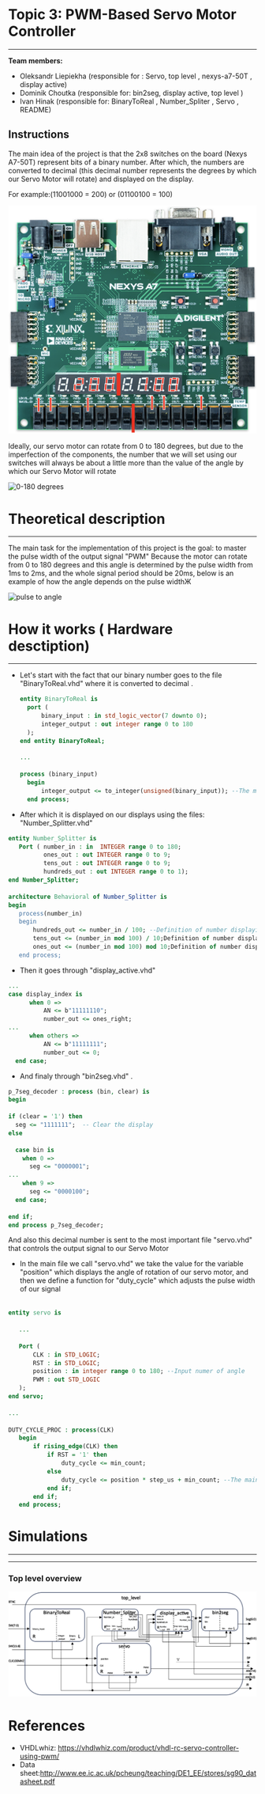 # Topic 3: PWM-Based Servo Motor Controller

____
__Team members:__
 * Oleksandr Liepiekha (responsible for : Servo, top level , nexys-a7-50T , display active)
 * Dominik Choutka (responsible for: bin2seg, display active, top level )
 * Ivan Hinak (responsible for: BinaryToReal , Number_Spliter , Servo , README)
  

  ## Instructions
  The main idea of the project is that the 2x8 switches on the board (Nexys A7-50T) represent bits of a binary number. 
  After which, the numbers are converted to decimal (this decimal number represents the degrees by which our Servo Motor will rotate) and displayed on the display.
  
  For example:(11001000 = 200) or (01100100 = 100)

![example](https://github.com/Oleksandr-Liepiekha/Topic-3-PWM-Based-Servo-Motor-Controller/blob/main/inital%20sources/example%20of%20display.png?raw=true)


  
   Ideally, our servo motor can rotate from 0 to 180 degrees, but due to the imperfection of the components, the number that we will set using our switches will always be about a little more than the value of the angle by which our Servo Motor will rotate
 
 ![0-180 degrees](https://cdn-learn.adafruit.com/assets/assets/000/055/650/medium800/robotics___cnc_servo-pic_angle.png?1529422893)
 
 
# Theoretical description 
---
The main task for the implementation of this project is the goal: to master the pulse width of the output signal "PWM"
Because the motor can rotate from 0 to 180 degrees and this angle is determined by the pulse width from 1ms to 2ms, and the whole signal period should be 20ms, below is an example of how the angle depends on the pulse widthЖ

![pulse to angle](https://i.pinimg.com/736x/88/97/00/8897000102a5bcdba57a00f03fe40117.jpg)

# How it works ( Hardware desctiption)
 ___
* Let's start with the fact that our binary number goes to the file "BinaryToReal.vhd" where it is converted to decimal .
  ``````vhdl
  entity BinaryToReal is
    port (
        binary_input : in std_logic_vector(7 downto 0);
        integer_output : out integer range 0 to 180
    );
  end entity BinaryToReal;

  ...

  process (binary_input)
    begin
        integer_output <= to_integer(unsigned(binary_input)); --The main line
    end process;

  ``````
* After which it is displayed on our displays using the files: "Number_Splitter.vhd"
 ````vhdl
entity Number_Splitter is
    Port ( number_in : in  INTEGER range 0 to 180;
           ones_out : out INTEGER range 0 to 9;
           tens_out : out INTEGER range 0 to 9;
           hundreds_out : out INTEGER range 0 to 1);
end Number_Splitter;

architecture Behavioral of Number_Splitter is
begin
    process(number_in)
    begin
        hundreds_out <= number_in / 100; --Definition of number displaying hundreds
        tens_out <= (number_in mod 100) / 10;Definition of number displaying tens
        ones_out <= (number_in mod 100) mod 10;Definition of number displaying ones
    end process;
 ````
 * Then it goes through "display_active.vhd"
  ``````vhdl
 ...
 case display_index is
        when 0 =>
            AN <= b"11111110";
            number_out <= ones_right;
 ...
        when others =>
            AN <= b"11111111";
            number_out <= 0;
    end case; 
  ``````
 * And finaly through "bin2seg.vhd" .
  ``````vhdl
 p_7seg_decoder : process (bin, clear) is
begin

  if (clear = '1') then
    seg <= "1111111";  -- Clear the display
  else

    case bin is
      when 0 =>
        seg <= "0000001";
...
      when 9 =>
        seg <= "0000100";
    end case;

  end if;    
end process p_7seg_decoder;
  ``````

  And also this decimal number is sent to the most important file "servo.vhd" that controls the output signal to our Servo Motor
  
* In the main file we call "servo.vhd" we take the value for the variable "position" which displays the angle of rotation of our servo motor, and then we define a function for "duty_cycle" which adjusts the pulse width of our signal

 ``````vhdl 

entity servo is

    ...

    Port (
        CLK : in STD_LOGIC;
        RST : in STD_LOGIC;
        position : in integer range 0 to 180; --Input numer of angle
        PWM : out STD_LOGIC
    );
end servo;

...

 DUTY_CYCLE_PROC : process(CLK)
    begin
        if rising_edge(CLK) then
            if RST = '1' then
                duty_cycle <= min_count;
            else
                duty_cycle <= position * step_us + min_count; --The main function
            end if;
        end if;
    end process;

``````
# Simulations
----

-----
### Top level overview
![top level](https://github.com/Oleksandr-Liepiekha/Topic-3-PWM-Based-Servo-Motor-Controller/blob/main/inital%20sources/top_level.png?raw=true)
 
 # References
* VHDLwhiz: https://vhdlwhiz.com/product/vhdl-rc-servo-controller-using-pwm/
* Data sheet:http://www.ee.ic.ac.uk/pcheung/teaching/DE1_EE/stores/sg90_datasheet.pdf
  

